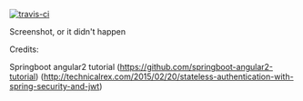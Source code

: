 [![travis-ci](https://travis-ci.org/hollannikas/ssoidh.svg?branch=master)](https://travis-ci.org/hollannikas/ssoidh)

Screenshot, or it didn't happen


Credits:

Springboot angular2 tutorial (https://github.com/springboot-angular2-tutorial)
(http://technicalrex.com/2015/02/20/stateless-authentication-with-spring-security-and-jwt)
